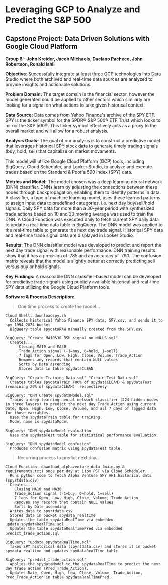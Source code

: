 # Leveraging GCP to Analyze and Predict the S&P 500

## Capstone Project: Data Driven Solutions with Google Cloud Platform 
**Group 6 - John Kreider, Jacob Michaels, Daelano Pacheco, John Robertson, Ronald Ishii**

**Objective**:
Successfully integrate at least three GCP technologies into Data Studio where both archived and real-time data sources are analyzed to provide insights and actionable solutions.

**Problem Domain:** 
The target domain is the financial sector, however the model generated could be applied to other sectors which similarly are looking for a signal on what actions to take given historical context.

**Data Source:**
Data comes from Yahoo Finance's archive of the SPY ETF. SPY is the ticker symbol for the SPDR® S&P 500® ETF Trust which looks to mirror the S&P 500®. This ticker symbol effectively acts as a proxy to the overall market and will allow for a robust analysis.

**Analysis Goals:**
The goal of our analysis is to construct a predictive model that leverages historical SPY stock data to generate timely trading signals (buy, hold, sell) that capitalize on market movements. 

This model will utilize Google Cloud Platform (GCP) tools, including BigQuery, Cloud Scheduler, and Looker Studio, to analyze and execute trades based on the Standard & Poor's 500 Index (SPY) data.

**Metrics and Model:**
The model chosen was a deep learning neural network (DNN) classifier.  DNNs learn by adjusting the connections between these nodes through backpropagation, enabling them to identify patterns in data. A classifier, a type of machine learning model, uses these learned patterns to assign input data to predefined categories, i.e. next day buy/sell/hold signals. Daily SPY data for more than a 30-year period with synthesized trade actions based on 10 and 30 moving average was used to train the DNN. A Cloud Function was executed daily to fetch current SPY daily data to update a real-time data table in BigQuery. The DNN model was applied to the real-time table to generate the next day trade signal. Historical SPY data and real-time trade signal data are displayed in Looker Studio.

**Results:**
The DNN classifier model was developed to predict and report the next day trade signal with reasonable performance. DNN training results show that it has a precision of .785 and an accuracy of .790. The confusion matrix reveals that the model is slightly better at correctly predicting sell versus buy or hold signals.

**Key Findings:**
A reasonable DNN classifier-based model can be developed for predictive trade signals using publicly available historical and real-time SPY data utilizing the Google Cloud Platform tools.


**Software & Process Description:**

  >One time process to create the model...

    Cloud Shell: downloadspy.sh
      Collects historical Yahoo Finance SPY data, SPY.csv, and sends it to spy_1994-2024 bucket
      BigQuery table spydataRAW manually created from the SPY.csv
  
    BigQuery: "Create MA10&30 BSH signal no NULLS.sql"
      Creates...
          Closing MA10 and MA30
          Trade_Action signal (-1=buy, 0=hold, 1=sell)
          7 lags for Open, Low, High, Close, Volume, Trade_Action
          Removes any records that contain NULL values
          Sorts by Date ascending
          Stores data in table spydataCLEAN
    
    BigQuery: "Create Training Data.sql" "Create Test Data.sql"
      Creates tables spydataTrain (80% of spydataCLEAN) & spydataTest (remaining 20% of spydataCLEAN)  respectively
  
    BigQuery: "DNN Create spydataModel.sql"
      Trains a deep learning neural network classifier (224 hidden nodes in three layers) to predict the next day Trade_Action using current Date, Open, High, Low, Close, Volume, and all 7 days of lagged data for those variables.
      Uses the spydataTrain table for training.
      Model name is spydataModel
  
    BigQuery: "DNN spydataModel evaluation
      Uses the spydataTest table for statistical performance evaluation.
  
    BigQuery: "DNN spydataModel confusion"
      Produces confusion matrix using spydataTest table.
  
  >Recurring process to predict next day...

    Cloud Function: download_alphaventure_data (main.py & requirements.txt) once per day at 11pm PST via Cloud Scheduler.
      Runs python code to fetch Alpha Venture SPY API historical data (spyrtdata.csv)
      Creates...
        Closing MA10 and MA30
        Trade_Action signal (-1=buy, 0=hold, 1=sell)
        7 lags for Open, Low, High, Close, Volume, Trade_Action
        Removes any records that contain NULL values
        Sorts by Date ascending
      Writes data to spyrtdata.csv
      Stores data in bucket spydata_realtime
      Updates the table spydataRealTime via embedded update_spydataRealTime.sql
      Updates the table spydataRealTimePred via embedded predict_trade_action.sql

    BigQuery: "update_spydataRealTime.sql"
      Takes SPY historical data (spyrtdata.csv) and stores it in bucket spydata_realtime and updates spydataRealTime table

    BigQuery: "predict_trade_action.sql"
      Applies the spydataModel to the spydataRealTime to predict the next day trade action (Pred_Trade_Action).
      Updates Date, Open, High, Low, Close, Volume, Trade_Action, Pred_Trade_Action in table spydataRealTimePred.
